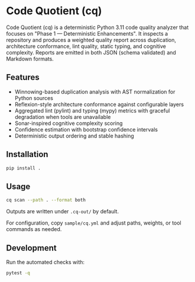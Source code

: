 # Code Quotient (cq)

Code Quotient (cq) is a deterministic Python 3.11 code quality analyzer that focuses on "Phase 1 — Deterministic Enhancements". It inspects a repository and produces a weighted quality report across duplication, architecture conformance, lint quality, static typing, and cognitive complexity. Reports are emitted in both JSON (schema validated) and Markdown formats.

## Features

- Winnowing-based duplication analysis with AST normalization for Python sources
- Reflexion-style architecture conformance against configurable layers
- Aggregated lint (pylint) and typing (mypy) metrics with graceful degradation when tools are unavailable
- Sonar-inspired cognitive complexity scoring
- Confidence estimation with bootstrap confidence intervals
- Deterministic output ordering and stable hashing

## Installation

```bash
pip install .
```

## Usage

```bash
cq scan --path . --format both
```

Outputs are written under `.cq-out/` by default.

For configuration, copy `sample/cq.yml` and adjust paths, weights, or tool commands as needed.

## Development

Run the automated checks with:

```bash
pytest -q
```

